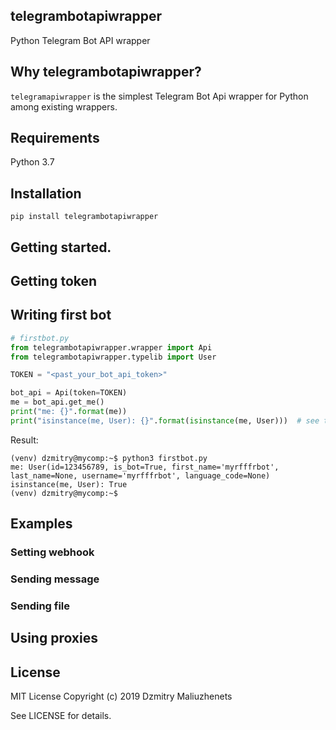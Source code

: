 
## telegrambotapiwrapper
Python Telegram Bot API wrapper

## Why telegrambotapiwrapper?

`telegramapiwrapper` is the simplest Telegram Bot Api wrapper for Python among existing wrappers.

## Requirements
Python 3.7

## Installation
```
pip install telegrambotapiwrapper
```

## Getting started.

## Getting token

## Writing first bot
```python
# firstbot.py
from telegrambotapiwrapper.wrapper import Api
from telegrambotapiwrapper.typelib import User

TOKEN = "<past_your_bot_api_token>"

bot_api = Api(token=TOKEN)
me = bot_api.get_me()
print("me: {}".format(me))
print("isinstance(me, User): {}".format(isinstance(me, User)))  # see type of result
```
Result:
```
(venv) dzmitry@mycomp:~$ python3 firstbot.py 
me: User(id=123456789, is_bot=True, first_name='myrfffrbot', last_name=None, username='myrfffrbot', language_code=None)
isinstance(me, User): True
(venv) dzmitry@mycomp:~$
```
## Examples
### Setting webhook
### Sending message
### Sending file

## Using proxies

## License
MIT License
Copyright (c) 2019 Dzmitry Maliuzhenets

See LICENSE for details.

